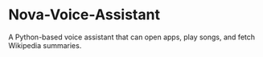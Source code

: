 # Nova-Voice-Assistant
A Python-based voice assistant that can open apps, play songs, and fetch Wikipedia summaries.
